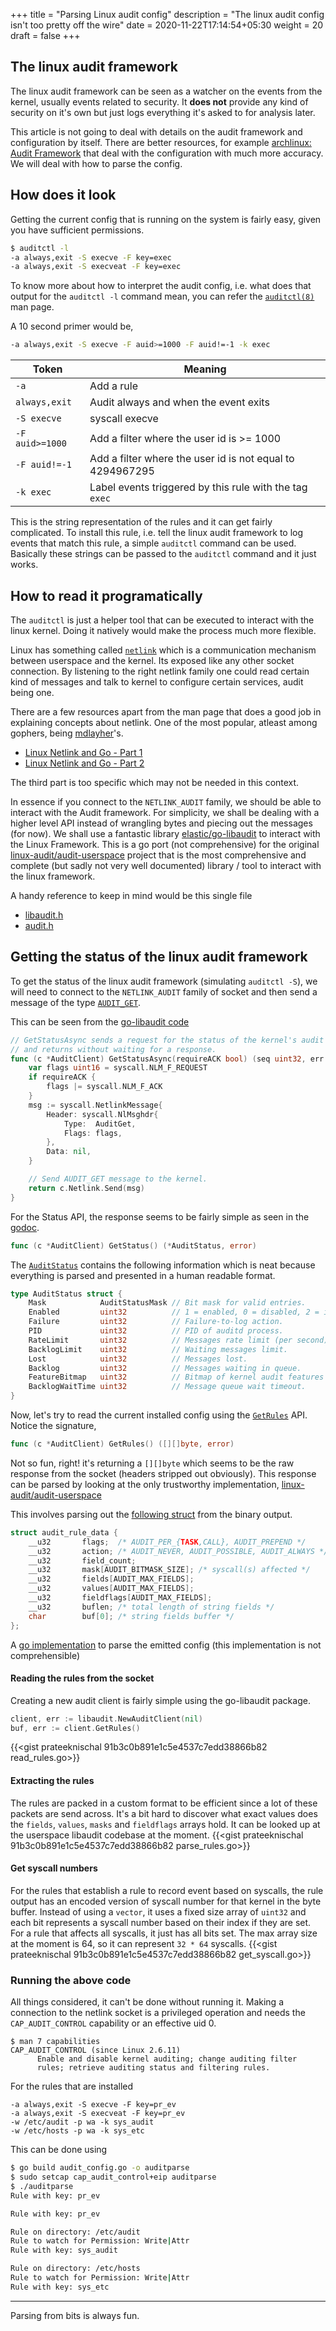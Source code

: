 +++
title = "Parsing Linux audit config"
description = "The linux audit config isn't too pretty off the wire"
date = 2020-11-22T17:14:54+05:30
weight = 20
draft = false
+++

## The linux audit framework
The linux audit framework can be seen as a watcher on the events from the
kernel, usually events related to security. It **does not** provide any kind of
security on it's own but just logs everything it's asked to for analysis later.

This article is not going to deal with details on the audit framework and
configuration by itself. There are better resources, for example
[archlinux: Audit Framework](https://wiki.archlinux.org/index.php/Audit_framework)
that deal with the configuration with much more accuracy. We will deal with how
to parse the config.

## How does it look
Getting the current config that is running on the system is fairly easy, given
you have sufficient permissions.
```bash
$ auditctl -l
-a always,exit -S execve -F key=exec
-a always,exit -S execveat -F key=exec
```
To know more about how to interpret the audit config, i.e. what does that output
for the `auditctl -l` command mean, you can refer the
[`auditctl(8)`](https://linux.die.net/man/8/auditctl) man page.

A 10 second primer would be,
```bash
-a always,exit -S execve -F auid>=1000 -F auid!=-1 -k exec
```
|Token|Meaning|
|---|---|
| `-a` | Add a rule |
| `always,exit` | Audit always and when the event exits |
| `-S execve` | syscall execve |
| `-F auid>=1000` | Add a filter where the user id is >= 1000 |
| `-F auid!=-1` | Add a filter where the user id is not equal to 4294967295 |
| `-k exec` | Label events triggered by this rule with the tag `exec` |

This is the string representation of the rules and it can get fairly
complicated. To install this rule, i.e. tell the linux audit framework to log
events that match this rule, a simple `auditctl` command can be used. Basically
these strings can be passed to the `auditctl` command and it just works.

## How to read it programatically
The `auditctl` is just a helper tool that can be executed to interact with the
linux kernel. Doing it natively would make the process much more flexible.

Linux has something called [`netlink`](https://man7.org/linux/man-pages/man7/netlink.7.html)
which is a communication mechanism between userspace and the kernel. Its exposed
like any other socket connection. By listening to the right netlink family one
could read certain kind of messages and talk to kernel to configure certain
services, audit being one.

There are a few resources apart from the man page that does a good job in
explaining concepts about netlink. One of the most popular, atleast among
gophers, being [mdlayher](https://github.com/mdlayher)'s.
* [Linux Netlink and Go - Part 1](https://mdlayher.com/blog/linux-netlink-and-go-part-1-netlink/)
* [Linux Netlink and Go - Part 2](https://mdlayher.com/blog/linux-netlink-and-go-part-2-generic-netlink)

The third part is too specific which may not be needed in this context.

In essence if you connect to the `NETLINK_AUDIT` family, we should be able to
interact with the Audit framework. For simplicity, we shall be dealing with a
higher level API instead of wrangling bytes and piecing out the messages (for
now). We shall use a fantastic library [elastic/go-libaudit](https://github.com/elastic/go-libaudit)
to interact with the Linux Framework. This is a go port (not comprehensive) for
the original [linux-audit/audit-userspace](https://github.com/linux-audit/audit-userspace)
project that is the most comprehensive and complete (but sadly not very well
documented) library / tool to interact with the linux framework.

A handy reference to keep in mind would be this single file
* [libaudit.h](https://github.com/linux-audit/audit-userspace/blob/master/lib/libaudit.h)
* [audit.h](https://github.com/torvalds/linux/blob/master/include/uapi/linux/audit.h)

## Getting the status of the linux audit framework
To get the status of the linux audit framework (simulating `auditctl -S`), we
will need to connect to the `NETLINK_AUDIT` family of socket and then send a
message of the type [`AUDIT_GET`](https://github.com/torvalds/linux/blob/master/include/uapi/linux/audit.h#L54).

This can be seen from the
[go-libaudit code](https://github.com/elastic/go-libaudit/blob/6ef937321079058dca6a7da84500568871c5591c/audit.go#L167-L184)
```go
// GetStatusAsync sends a request for the status of the kernel's audit subsystem
// and returns without waiting for a response.
func (c *AuditClient) GetStatusAsync(requireACK bool) (seq uint32, err error) {
	var flags uint16 = syscall.NLM_F_REQUEST
	if requireACK {
		flags |= syscall.NLM_F_ACK
	}
	msg := syscall.NetlinkMessage{
		Header: syscall.NlMsghdr{
			Type:  AuditGet,
			Flags: flags,
		},
		Data: nil,
	}

	// Send AUDIT_GET message to the kernel.
	return c.Netlink.Send(msg)
}
```
For the Status API, the response seems to be fairly simple as seen in the
[godoc](https://godoc.org/github.com/elastic/go-libaudit#AuditClient.GetStatus).
```go
func (c *AuditClient) GetStatus() (*AuditStatus, error)
```

The [`AuditStatus`](https://godoc.org/github.com/elastic/go-libaudit#AuditStatus)
contains the following information which is neat because everything is parsed
and presented in a human readable format.
```go
type AuditStatus struct {
    Mask            AuditStatusMask // Bit mask for valid entries.
    Enabled         uint32          // 1 = enabled, 0 = disabled, 2 = immutable
    Failure         uint32          // Failure-to-log action.
    PID             uint32          // PID of auditd process.
    RateLimit       uint32          // Messages rate limit (per second).
    BacklogLimit    uint32          // Waiting messages limit.
    Lost            uint32          // Messages lost.
    Backlog         uint32          // Messages waiting in queue.
    FeatureBitmap   uint32          // Bitmap of kernel audit features (previously to 3.19 it was the audit api version number).
    BacklogWaitTime uint32          // Message queue wait timeout.
}
```

Now, let's try to read the current installed config using the
[`GetRules`](https://godoc.org/github.com/elastic/go-libaudit#AuditClient.GetRules)
API. Notice the signature,
```go
func (c *AuditClient) GetRules() ([][]byte, error)
```
Not so fun, right! it's returning a `[][]byte` which seems to be the raw response
from the socket (headers stripped out obviously). This response can be parsed by
looking at the only trustworthy implementation,
[linux-audit/audit-userspace](https://github.com/linux-audit/audit-userspace/blob/dc5c031fc19162fde4d20f4e7cd60f2b26aa8ccc/src/auditctl-listing.c#L159)

This involves parsing out the [following struct](https://github.com/torvalds/linux/blob/master/include/uapi/linux/audit.h#L503)
from the binary output.

```C
struct audit_rule_data {
	__u32		flags;	/* AUDIT_PER_{TASK,CALL}, AUDIT_PREPEND */
	__u32		action;	/* AUDIT_NEVER, AUDIT_POSSIBLE, AUDIT_ALWAYS */
	__u32		field_count;
	__u32		mask[AUDIT_BITMASK_SIZE]; /* syscall(s) affected */
	__u32		fields[AUDIT_MAX_FIELDS];
	__u32		values[AUDIT_MAX_FIELDS];
	__u32		fieldflags[AUDIT_MAX_FIELDS];
	__u32		buflen;	/* total length of string fields */
	char		buf[0];	/* string fields buffer */
};
```
A [go implementation](https://gist.github.com/prateeknischal/91b3c0b891e1c5e4537c7edd38866b82#file-audit_config-go)
to parse the emitted config (this implementation is not comprehensible)

#### Reading the rules from the socket
Creating a new audit client is fairly simple using the go-libaudit package.
```go
client, err := libaudit.NewAuditClient(nil)
buf, err := client.GetRules()
```
{{<gist prateeknischal 91b3c0b891e1c5e4537c7edd38866b82 read_rules.go>}}

#### Extracting the rules
The rules are packed in a custom format to be efficient since a lot of these
packets are send across. It's a bit hard to discover what exact values does the
`fields`, `values`, `masks` and `fieldflags` arrays hold. It can be looked up at
the userspace libaudit codebase at the moment.
{{<gist prateeknischal 91b3c0b891e1c5e4537c7edd38866b82 parse_rules.go>}}

#### Get syscall numbers
For the rules that establish a rule to record event based on syscalls, the rule
output has an encoded version of syscall number for that kernel in the byte
buffer. Instead of using a `vector`, it uses a fixed size array of `uint32` and
each bit represents a syscall number based on their index if they are set. For a
rule that affects all syscalls, it just has all bits set. The max array size at
the moment is 64, so it can represent `32 * 64` syscalls.
{{<gist prateeknischal 91b3c0b891e1c5e4537c7edd38866b82 get_syscall.go>}}

### Running the above code
All things considered, it can't be done without running it. Making a connection
to the netlink socket is a privileged operation and needs the `CAP_AUDIT_CONTROL`
capability or an effective uid 0.

```
$ man 7 capabilities
CAP_AUDIT_CONTROL (since Linux 2.6.11)
      Enable and disable kernel auditing; change auditing filter
      rules; retrieve auditing status and filtering rules.
```
For the rules that are installed
```
-a always,exit -S execve -F key=pr_ev
-a always,exit -S execveat -F key=pr_ev
-w /etc/audit -p wa -k sys_audit
-w /etc/hosts -p wa -k sys_etc
```
This can be done using
```bash
$ go build audit_config.go -o auditparse
$ sudo setcap cap_audit_control+eip auditparse
$ ./auditparse
Rule with key: pr_ev

Rule with key: pr_ev

Rule on directory: /etc/audit
Rule to watch for Permission: Write|Attr
Rule with key: sys_audit

Rule on directory: /etc/hosts
Rule to watch for Permission: Write|Attr
Rule with key: sys_etc
```

---
Parsing from bits is always fun.
